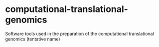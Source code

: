 # computational-translational-genomics
Software tools used in the preparation of the computational translational genomics (tentative name)
